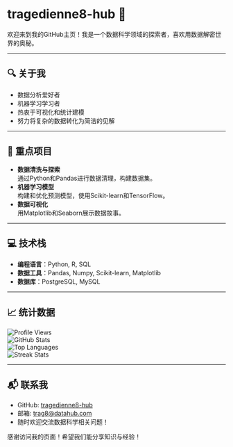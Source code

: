 # tragedienne8-hub 🦉

欢迎来到我的GitHub主页！我是一个数据科学领域的探索者，喜欢用数据解密世界的奥秘。

---

## 🔍 关于我
- 数据分析爱好者
- 机器学习学习者
- 热衷于可视化和统计建模
- 努力将复杂的数据转化为简洁的见解

---

## 🚀 重点项目
- **数据清洗与探索**  
  通过Python和Pandas进行数据清理，构建数据集。
- **机器学习模型**  
  构建和优化预测模型，使用Scikit-learn和TensorFlow。
- **数据可视化**  
  用Matplotlib和Seaborn展示数据故事。

---

## 💻 技术栈
- **编程语言**：Python, R, SQL  
- **数据工具**：Pandas, Numpy, Scikit-learn, Matplotlib  
- **数据库**：PostgreSQL, MySQL

---

## 📈 统计数据
![Profile Views](https://komarev.com/ghpvc/?username=tragedienne8-hub&label=Profile%20Views&color=blue&style=flat)  
![GitHub Stats](https://github-readme-stats.vercel.app/api?username=tragedienne8-hub&show_icons=true&theme=radical)  
![Top Languages](https://github-readme-stats.vercel.app/api/top-langs/?username=tragedienne8-hub&layout=compact&theme=radical)  
![Streak Stats](https://streak-stats.demolab.com/?user=tragedienne8-hub&theme=radical)

---

## 📬 联系我
- GitHub: [tragedienne8-hub](https://github.com/tragedienne8-hub)  
- 邮箱: trag8@datahub.com  
- 随时欢迎交流数据科学相关问题！

感谢访问我的页面！希望我们能分享知识与经验！